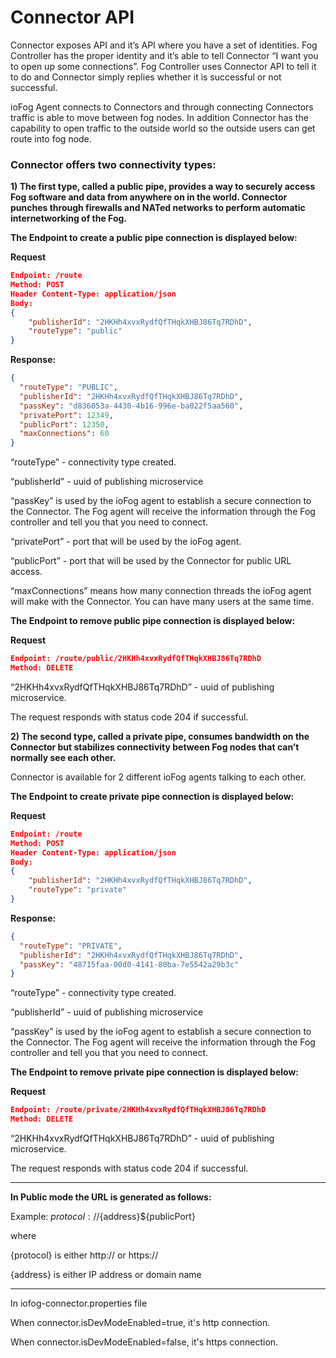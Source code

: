 # Connector API

Connector exposes API and it’s API where you have a set of identities. Fog Controller has the proper identity and it’s able to tell Connector “I want you to open up some connections”. Fog Controller uses Connector API to tell it to do and Connector simply replies whether it is successful or not successful.

ioFog Agent connects to Connectors and through connecting Connectors traffic is able to move between fog nodes. In addition Connector has the capability to open traffic to the outside world so the outside users can get route into fog node.

### Connector offers two connectivity types:

**1) The first type, called a public pipe, provides a way to securely access Fog software and data from anywhere on in the world. Connector punches through firewalls and NATed networks to perform automatic internetworking of the Fog.**

**The Endpoint to create a public pipe connection is displayed below:**

**Request**

```json
Endpoint: /route
Method: POST
Header Content-Type: application/json
Body:
{
	"publisherId": "2HKHh4xvxRydfQfTHqkXHBJ86Tq7RDhD",
	"routeType": "public"
}
```

**Response:**

```json
{
  "routeType": "PUBLIC",
  "publisherId": "2HKHh4xvxRydfQfTHqkXHBJ86Tq7RDhD",
  "passKey": "d836053a-4430-4b16-996e-ba022f5aa560",
  "privatePort": 12349,
  "publicPort": 12350,
  "maxConnections": 60
}
```

“routeType” - connectivity type created.

“publisherId” - uuid of publishing microservice

“passKey” is used by the ioFog agent to establish a secure connection to the Connector. The Fog agent will receive the information through the Fog controller and tell you that you need to connect.

“privatePort” - port that will be used by the ioFog agent.

“publicPort” - port that will be used by the Connector for public URL access.

“maxConnections” means how many connection threads the ioFog agent will make with the Connector. You can have many users at the same time.

**The Endpoint to remove public pipe connection is displayed below:**

**Request**

```json
Endpoint: /route/public/2HKHh4xvxRydfQfTHqkXHBJ86Tq7RDhD
Method: DELETE
```

“2HKHh4xvxRydfQfTHqkXHBJ86Tq7RDhD” - uuid of publishing microservice.

The request responds with status code 204 if successful.

**2) The second type, called a private pipe, consumes bandwidth on the Connector but stabilizes connectivity between Fog nodes that can’t normally see each other.**

Connector is available for 2 different ioFog agents talking to each other.

**The Endpoint to create private pipe connection is displayed below:**

**Request**

```json
Endpoint: /route
Method: POST
Header Content-Type: application/json
Body:
{
	"publisherId": "2HKHh4xvxRydfQfTHqkXHBJ86Tq7RDhD",
	"routeType": "private"
}
```

**Response:**

```json
{
  "routeType": "PRIVATE",
  "publisherId": "2HKHh4xvxRydfQfTHqkXHBJ86Tq7RDhD",
  "passKey": "48715faa-00d0-4141-80ba-7e5542a29b3c"
}
```

“routeType” - connectivity type created.

“publisherId” - uuid of publishing microservice

“passKey” is used by the ioFog agent to establish a secure connection to the Connector. The Fog agent will receive the information through the Fog controller and tell you that you need to connect.

**The Endpoint to remove private pipe connection is displayed below:**

**Request**

```json
Endpoint: /route/private/2HKHh4xvxRydfQfTHqkXHBJ86Tq7RDhD
Method: DELETE
```

“2HKHh4xvxRydfQfTHqkXHBJ86Tq7RDhD” - uuid of publishing microservice.

The request responds with status code 204 if successful.

---

**In Public mode the URL is generated as follows:**

Example: ${protocol}://${address}\${publicPort}

where

{protocol} is either http:// or https://

{address} is either IP address or domain name

---

In iofog-connector.properties file

When connector.isDevModeEnabled=true, it's http connection.

When connector.isDevModeEnabled=false, it's https connection.
